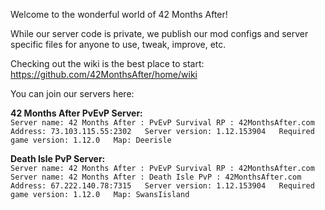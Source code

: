 Welcome to the wonderful world of 42 Months After!

While our server code is private, we publish our mod configs and server specific files for anyone to use, tweak, improve, etc. 

Checking out the wiki is the best place to start: https://github.com/42MonthsAfter/home/wiki


You can join our servers here:

**42 Months After PvEvP Server:**  
`Server name: 42 Months After : PvEvP Survival RP : 42MonthsAfter.com  
Address: 73.103.115.55:2302  
Server version: 1.12.153904  
Required game version: 1.12.0  
Map: Deerisle`  

**Death Isle PvP Server:**  
`Server name: 42 Months After : PvEvP Survival RP : 42MonthsAfter.com  
Server name: 42 Months After : Death Isle PvP : 42MonthsAfter.com  
Address: 67.222.140.78:7315  
Server version: 1.12.153904  
Required game version: 1.12.0  
Map: SwansIisland`  
